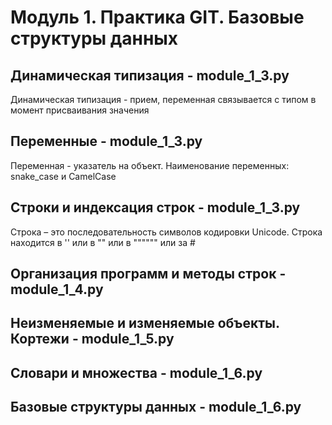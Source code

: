 # Модуль 1. Практика GIT. Базовые структуры данных

## Динамическая типизация - module_1_3.py  
Динамическая типизация - прием, переменная связывается с типом в момент присваивания значения

## Переменные - module_1_3.py  
Переменная - указатель на объект. Наименование переменных: snake_case и CamelCase

## Строки и индексация строк - module_1_3.py  
Строка – это последовательность символов кодировки Unicode. Строка находится в '' или в "" или в """""" или за #

## Организация программ и методы строк - module_1_4.py  

## Неизменяемые и изменяемые объекты. Кортежи - module_1_5.py  

## Словари и множества - module_1_6.py  

## Базовые структуры данных - module_1_6.py  

